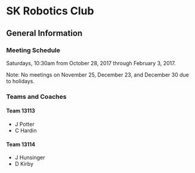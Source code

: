 # SK Robotics Club
 
## General Information

### Meeting Schedule
Saturdays, 10:30am from October 28, 2017 through February 3, 2017.

Note: No meetings on November 25, December 23, and December 30 due to holidays.

### Teams and Coaches

#### Team 13113
* J Potter
* C Hardin
#### Team 13114
* J Hunsinger
* D Kirby
